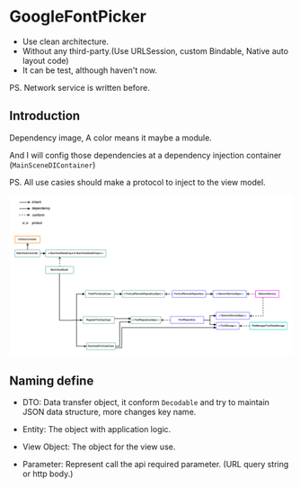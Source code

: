 # GoogleFontPicker

-   Use clean architecture.
-   Without any third-party.(Use URLSession, custom Bindable, Native auto layout code)
-   It can be test, although haven't now.

PS. Network service is written before.

## Introduction

Dependency image, A color means it maybe a module.

And I will config those dependencies at a dependency injection container (`MainSceneDIContainer`)

PS. All use casies should make a protocol to inject to the view model.

![Dependency](./readme_resource/Dependency.png)



## Naming define

-   DTO: Data transfer object, it conform `Decodable` and try to maintain JSON data structure, more changes key name.

-   Entity: The object with application logic.
-   View Object: The object for the view use.

-   Parameter: Represent call the api required parameter. (URL query string or http body.)